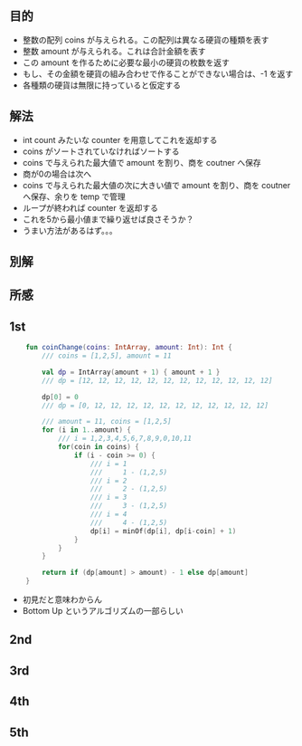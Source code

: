 ## 目的
- 整数の配列 coins が与えられる。この配列は異なる硬貨の種類を表す
- 整数 amount が与えられる。これは合計金額を表す
- この amount を作るために必要な最小の硬貨の枚数を返す
- もし、その金額を硬貨の組み合わせで作ることができない場合は、-1 を返す
- 各種類の硬貨は無限に持っていると仮定する

## 解法
- int count みたいな counter を用意してこれを返却する
- coins がソートされていなければソートする
- coins で与えられた最大値で amount を割り、商を coutner へ保存
- 商が0の場合は次へ
- coins で与えられた最大値の次に大きい値で amount を割り、商を coutner へ保存、余りを temp で管理
- ループが終われば counter を返却する
- これを5から最小値まで繰り返せば良さそうか？
- うまい方法があるはず。。。

## 別解

## 所感

## 1st
```kotlin
    fun coinChange(coins: IntArray, amount: Int): Int {
        /// coins = [1,2,5], amount = 11

        val dp = IntArray(amount + 1) { amount + 1 } 
        /// dp = [12, 12, 12, 12, 12, 12, 12, 12, 12, 12, 12, 12]

        dp[0] = 0
        /// dp = [0, 12, 12, 12, 12, 12, 12, 12, 12, 12, 12, 12]

        /// amount = 11, coins = [1,2,5]
        for (i in 1..amount) {
            /// i = 1,2,3,4,5,6,7,8,9,0,10,11
            for(coin in coins) {
                if (i - coin >= 0) {
                    /// i = 1
                    ///     1 - (1,2,5)
                    /// i = 2
                    ///     2 - (1,2,5)
                    /// i = 3
                    ///     3 - (1,2,5)
                    /// i = 4
                    ///     4 - (1,2,5)
                    dp[i] = minOf(dp[i], dp[i-coin] + 1)
                }
            }
        }

        return if (dp[amount] > amount) - 1 else dp[amount]
    }
```
- 初見だと意味わからん
- Bottom Up というアルゴリズムの一部らしい

## 2nd

## 3rd

## 4th

## 5th
